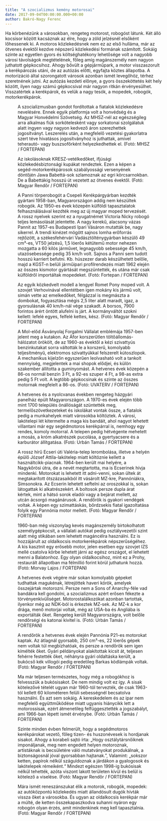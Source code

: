 ```yaml
---
title: "A szocializmus kemény motorosai"
date: 2017-09-04T00:00:00.000+00:00
author: Bakró-Nagy Ferenc
---
```


Ha körbenézünk a városokban, rengeteg motorost, robogóst látunk. Két álló kocsisor között kacsáznak az élre, hogy a zöld jelzésnél elsőként lőhessenek ki. A motoros közlekedésnek nem ez az első hulláma, már az ötvenes évektől kezdve népszerű közlekedési formának számított. Sokáig szinte az egyetlen gyors és költséghatékony lehetősége volt a nagyobb városi távolságok megtételének, főleg amíg magánszemély nem nagyon juthatott gépkocsihoz. Ahogy bővült a gépjárműpark, a motor visszaszorult a kerékpározás utáni, de az autózás előtti, egyfajta köztes állapotba. A motorizáció által szorongatott városok azonban ismét levegőhöz, térhez szeretnének jutni. Az autózás kezdeti előnye, a gyors összeköttetés két hely között, ilyen nagy számú gépkocsival már nagyon ritkán érvényesülhet. Visszatértek a kerékpárok, és velük a nagy tesók, a mopedek, robogók, motorkerékpárok.

<figure>
<img src="/images/18110247_9bc838e82bafe07ea6444f17ad6bb482_wm.jpg" alt="" />
<figcaption>A szocializmusban gondot fordítottak a fiatalok közlekedésre nevelésére. Ennek egyik platformja volt a honvédség és a Magyar Honvédelmi Szövetség. Az MHSZ-nél az egészségileg arra alkalmas fiúk sorkötelesként vagy sorkatonai szolgálatuk alatt ingyen vagy nagyon kedvező áron szerezhettek jogosítványt. Leszerelés után, a megfelelő vezetési gyakorlatra szert téve hivatásos jogosítványhoz is juthattak, amivel teherautó- vagy buszsofőrként helyezkedhettek el. (Fotó: MHSZ / FORTEPAN)</figcaption>
</figure>

<figure>
<img src="/images/18110245_5174b5537802adedf783bb88b8b98415_wm.jpg" alt="" />
<figcaption>Az iskolásoknak KRESZ-vetélkedőket, ifjúsági közlekedésbiztonsági kupákat rendeztek. Ezen a képen a segéd-motorkerékpárosok szabályossági versenyének döntőjén Jawa Babettá-sok szlamoznak az egri körcsarnokban. De a Babettákig hosszú út vezetett az ötvenes évektől. (Fotó: Magyar Rendőr / FORTEPAN)</figcaption>
</figure>

<figure>
<img src="/images/18110243_bda71e755e503de737a6b5dc60128f52_wm.jpg" alt="" />
<figcaption>A Panni törperobogót a Csepeli Kerékpárgyárban kezdték gyártani 1958-ban, Magyarországon addig nem készültek robogók. Az 1950-es évek közepén külföldi tapasztalatok felhasználásával kezdték meg az új magyar moped tervezését. A rossz nyelvek szerint ez a nyugatnémet Victoria Nicky robogó teljes lemásolását jelentette. A nagy kerekű, alacsony vázas Pannit az 1957-es Budapesti Ipari Vásáron mutatták be, nagy sikerrel. A trendi kinézet mögött sajnos lomha erőforrás rejtőzött, a székesfehérvári Vadásztölténygyárban készülő 49 cm³-es, VT50 jelzésű, 1,5 lóerős kétütemű motor nehezen mozgatta a 60 kilós járművet, legnagyobb sebessége 45 km/h, utazósebessége pedig 35 km/h volt. Sajnos a Panni sem tudott hosszú karriert befutni. Kb. húszezer darab készülhetett belőle, majd a KGST-n belüli járműipari profilrendezés miatt 1962 elején az összes kismotor gyártását megszüntették, és utána már csak külföldről importáltak mopedeket. (Fotó: Fortepan / FORTEPAN)</figcaption>
</figure>

<figure>
<img src="/images/18110241_db29f5c2cb3a662f8820d7fc5f4d6855_wm.jpg" alt="" />
<figcaption>Az egyik közkedvelt modell a lengyel Romet Pony moped volt. A szovjet Verhovinával ellentétben igen mokány kis jármű volt, simán vette az emelkedőket, félgázzal is megmászta a dombokat, fogyasztása mégis 2,5 liter alatt maradt, igaz, a gyorsulásnak 40 km/h-nál vége szakadt. A borsos, 7900 forintos árért öntött alufelni is járt. A kormányváltót szokni kellett: lefelé egyes, felfelé kettes, kész. (Fotó: Magyar Rendőr / FORTEPAN)</figcaption>
</figure>

<figure>
<img src="/images/18110239_55a677c4a7079741a0882c5013920dca_wm.jpg" alt="" />
<figcaption>A Mol-előd Ásványolaj Forgalmi Vállalat emblémája 1957-ben jelent meg a kutakon. Az Áfor korszerűtlen töltőállomás-hálózatot örökölt, de az 1960-as évektől a kézi szivattyús benzinkutakat sorra váltották le a korszerű, komolyabb teljesítményű, elektromos szivattyúkkal felszerelt kútoszlopok. A mechanikus kijelzőn egyszerűen leolvasható volt a tankolt mennyiség, megjelentek a mai shopok elődjei, és külön szakember állította a guminyomást. A hetvenes évek közepén a 86-os normál benzin 3 Ft, a 92-es szuper 4 Ft, a 98-as extra pedig 5 Ft volt. A legtöbb gépkocsinak és szinte az összes motornak megfelelt a 86-os. (Fotó: UVATERV / FORTEPAN)</figcaption>
</figure>

<figure>
<img src="/images/18110237_6d272649c9d7d1a10d88f773e283105d_wm.jpg" alt="" />
<figcaption>A hetvenes és a nyolcvanas években rengeteg házgyári panelház épült Magyarországon. A 1970-es évek elején több mint 1700 település önállóságát szüntették meg, termelőszövetkezeteket és iskolákat vontak össze, a fiatalok pedig a munkahelyek miatt városokba költöztek. A városi, lakótelepi lét kitermelte a maga kis bandáit, ahol nagyot lehetett villantani már egy segédmotoros kerékpárral is, nemhogy egy rendes, komoly motorral. A telepen pedig hétvégente mehetett a mosás, a króm alkatrészek pucolása, a gyertyacsere és a karburátor állítgatása. (Fotó: Urbán Tamás / FORTEPAN)</figcaption>
</figure>

<figure>
<img src="/images/18110235_7fadb76c75410c0db4c65b0b2562fb0c_wm.jpg" alt="" />
<figcaption>A rossz hírű Ecseri úti Valéria-telep lerombolása, illetve a helyén épülő József Attila-lakótelep miatt költöznie kellett a használtcikk-piacnak. 1964-ben került mai helyére, a Nagykőrösi útra, de a nevét megtartotta, ma is Ecserinek hívja mindenki. Motorokat is lehetett itt adni-venni, sokan ültek át megtakarított ötszázasaikból itt vásárolt MZ-kre, Pannóniákra, Simsonokra. Az Ecserin lehetett seftelni az oroszokkal is, sokan látogattak ki alkatrészekért. A boltosok persze dupla árat kértek, mint a hátsó sorok eladói vagy a bejárat mellett, az utcán ácsorgó magánárusok. A rendőrök is gyakori vendégek voltak. A képen egy szimattáskás, bőrdzsekis fiatal igazoltatása folyik egy Pannónia motor mellett. (Fotó: Magyar Rendőr / FORTEPAN)</figcaption>
</figure>

<figure>
<img src="/images/18110233_79ab2299bfde843f313dabc476605671_wm.jpg" alt="" />
<figcaption>1960-ban még viszonylag kevés magánszemély birtokolhatott személygépkocsit, a vállalati autókat pedig osztályvezetői szint alatt még stikában sem lehetett magáncélra használni. Ez is hozzájárult az oldalkocsis motorkerékpárok népszerűségéhez. A kis kasztnit egy erősebb motor, jelen esetben egy szovjet IZS mellé csatolva körbe lehetett járni az egész országot, el lehetett menni a Balatonhoz. Egy olyan oldalkocsihoz, mint ez a Prohy, restaurált állapotban ma félmillió forint körül juthatunk hozzá. (Fotó: Morvay Lajos / FORTEPAN)</figcaption>
</figure>

<figure>
<img src="/images/18110231_6ee8d6bfcab7e964fc42386d541527d1_wm.jpg" alt="" />
<figcaption>A hetvenes évek végére már sokan komolyabb gépeket tudhattak magukénak, létrejöttek haveri körök, amelyek összejártak motorozni. Persze nem a Sons of Anarchy-féle vad bandákra kell gondolni, a szocializmus azért erősen fékezte a törvényenkívüliséget. Motorostalálkozókat azonban tartottak, ilyenkor még az NDK-ból is érkeztek MZ-sek. Az MZ-k a kor drága, menő motorjai voltak, még az USA-ba és Angliába is exportálták őket. Rengeteg került Magyarországra, volt belőle rendőrségi és katonai kivitel is. (Fotó: Urbán Tamás / FORTEPAN)</figcaption>
</figure>

<figure>
<img src="/images/18110229_32238ccab417ab4ecb6ddae5e6350ec8_wm.jpg" alt="" />
<figcaption>A rendőrök a hetvenes évek elején Pannónia P21-es motorokat kaptak. Az átlagnál gyorsabb, 250 cm³-es, 22 lóerős gépek nem voltak túl megbízhatóak, és persze a rendőrök sem igen kímélték őket. Gyári példányokat alakítottak kicsit át, teljesen fehérre festették őket, néhányra gyári oldaltáska került, a bukócső kék villogói pedig eredetileg Barkas ködlámpák voltak. (Fotó: Magyar Rendőr / FORTEPAN)</figcaption>
</figure>

<figure>
<img src="/images/18110227_bbfca7fc18d7478e9a72fd85d5bb1c23_wm.jpg" alt="" />
<figcaption>Ma már teljesen természetes, hogy még a robogókhoz is felvesszük a bukósisakot. De nem mindig volt ez így. A sisak kötelezővé tételét ugyan már 1960-tól tervezték, de csak 1963-tól kellett 60 kilométeren felüli sebességnél becsatolva használni. És azt sem sokáig. A kereskedelem és az ipar nem megfelelő együttműködése miatt ugyanis hiánycikk lett a motorossisak, ezért átmenetileg felfüggesztették a jogszabályt, ami 1966-ban lépett ismét érvénybe. (Fotó: Urbán Tamás / FORTEPAN)</figcaption>
</figure>

<figure>
<img src="/images/18110225_12fcc2df3205bd6eee6a4ab19f9f6535_wm.jpg" alt="" />
<figcaption>Szinte minden évben felmerült, hogy a segédmotoros kerékpárokat vezető, főleg tizen- és huszonévesek is hordjanak sisakot. Ahogy a korabeli sajtó írta: „Hogy osztálytársnőiknek imponáljanak, meg nem engedett helyen motoroznak, artistáknak is becsületére váló mutatványokat produkálnak, a biztonságosnál jóval gyorsabban hajtanak.”, Valamint: „sokszor ketten, papírok nélkül száguldoznak a járdákon a gyalogosok és lakótelepek rémeiként.“ Mindezt egészen 1998-ig bukósisak nélkül tehették, azóta viszont lakott területen kívül és belül is kötelező a viselése. (Fotó: Magyar Rendőr / FORTEPAN)</figcaption>
</figure>

<figure>
<img src="/images/18110223_ba26b7b99ffa857ba00c16a0f6aa6f4f_wm.jpg" alt="" />
<figcaption>Mára ismét reneszánszukat élik a motorok, robogók, mopedek: az autóközpontú közlekedés miatt állandósult dugók hívták vissza őket a városokba. És ugyan az oldalkocsis kerékpár már a múlté, de ketten összekapaszkodva suhanni nyáron egy robogón olyan érzés, amit mindenkinek meg kell tapasztalnia. (Fotó: Magyar Rendőr / FORTEPAN)</figcaption>
</figure>
